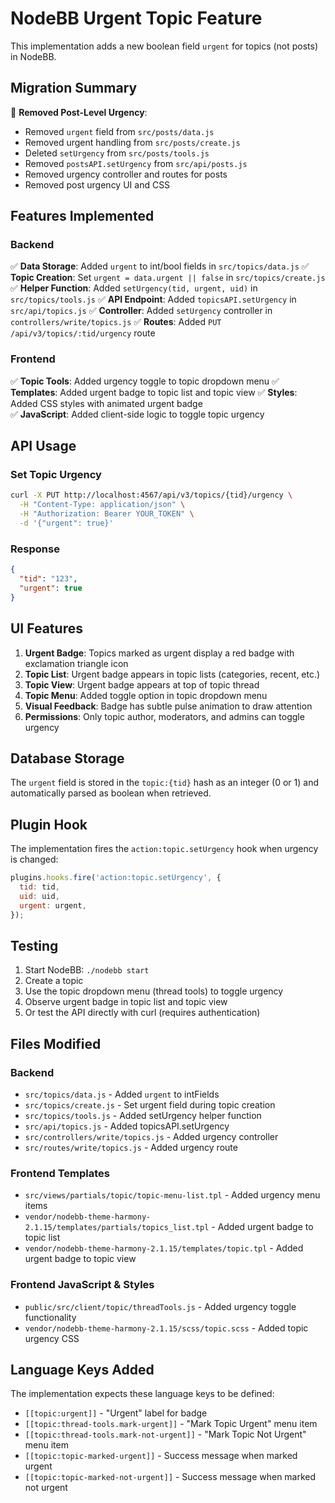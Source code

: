 # NodeBB Urgent Topic Feature

This implementation adds a new boolean field `urgent` for topics (not posts) in NodeBB.

## Migration Summary

🔻 **Removed Post-Level Urgency**:
- Removed `urgent` field from `src/posts/data.js`
- Removed urgent handling from `src/posts/create.js`
- Deleted `setUrgency` from `src/posts/tools.js`
- Removed `postsAPI.setUrgency` from `src/api/posts.js`
- Removed urgency controller and routes for posts
- Removed post urgency UI and CSS

## Features Implemented

### Backend
✅ **Data Storage**: Added `urgent` to int/bool fields in `src/topics/data.js`
✅ **Topic Creation**: Set `urgent = data.urgent || false` in `src/topics/create.js`
✅ **Helper Function**: Added `setUrgency(tid, urgent, uid)` in `src/topics/tools.js`
✅ **API Endpoint**: Added `topicsAPI.setUrgency` in `src/api/topics.js`
✅ **Controller**: Added `setUrgency` controller in `controllers/write/topics.js`
✅ **Routes**: Added `PUT /api/v3/topics/:tid/urgency` route

### Frontend
✅ **Topic Tools**: Added urgency toggle to topic dropdown menu
✅ **Templates**: Added urgent badge to topic list and topic view
✅ **Styles**: Added CSS styles with animated urgent badge  
✅ **JavaScript**: Added client-side logic to toggle topic urgency

## API Usage

### Set Topic Urgency
```bash
curl -X PUT http://localhost:4567/api/v3/topics/{tid}/urgency \
  -H "Content-Type: application/json" \
  -H "Authorization: Bearer YOUR_TOKEN" \
  -d '{"urgent": true}'
```

### Response
```json
{
  "tid": "123",
  "urgent": true
}
```

## UI Features

1. **Urgent Badge**: Topics marked as urgent display a red badge with exclamation triangle icon
2. **Topic List**: Urgent badge appears in topic lists (categories, recent, etc.)
3. **Topic View**: Urgent badge appears at top of topic thread
4. **Topic Menu**: Added toggle option in topic dropdown menu
5. **Visual Feedback**: Badge has subtle pulse animation to draw attention
6. **Permissions**: Only topic author, moderators, and admins can toggle urgency

## Database Storage

The `urgent` field is stored in the `topic:{tid}` hash as an integer (0 or 1) and automatically parsed as boolean when retrieved.

## Plugin Hook

The implementation fires the `action:topic.setUrgency` hook when urgency is changed:
```javascript
plugins.hooks.fire('action:topic.setUrgency', {
  tid: tid,
  uid: uid,
  urgent: urgent,
});
```

## Testing

1. Start NodeBB: `./nodebb start`
2. Create a topic
3. Use the topic dropdown menu (thread tools) to toggle urgency
4. Observe urgent badge in topic list and topic view
5. Or test the API directly with curl (requires authentication)

## Files Modified

### Backend
- `src/topics/data.js` - Added `urgent` to intFields
- `src/topics/create.js` - Set urgent field during topic creation
- `src/topics/tools.js` - Added setUrgency helper function
- `src/api/topics.js` - Added topicsAPI.setUrgency
- `src/controllers/write/topics.js` - Added urgency controller
- `src/routes/write/topics.js` - Added urgency route

### Frontend Templates
- `src/views/partials/topic/topic-menu-list.tpl` - Added urgency menu items
- `vendor/nodebb-theme-harmony-2.1.15/templates/partials/topics_list.tpl` - Added urgent badge to topic list
- `vendor/nodebb-theme-harmony-2.1.15/templates/topic.tpl` - Added urgent badge to topic view

### Frontend JavaScript & Styles
- `public/src/client/topic/threadTools.js` - Added urgency toggle functionality
- `vendor/nodebb-theme-harmony-2.1.15/scss/topic.scss` - Added topic urgency CSS

## Language Keys Added

The implementation expects these language keys to be defined:
- `[[topic:urgent]]` - "Urgent" label for badge
- `[[topic:thread-tools.mark-urgent]]` - "Mark Topic Urgent" menu item
- `[[topic:thread-tools.mark-not-urgent]]` - "Mark Topic Not Urgent" menu item
- `[[topic:topic-marked-urgent]]` - Success message when marked urgent
- `[[topic:topic-marked-not-urgent]]` - Success message when marked not urgent

